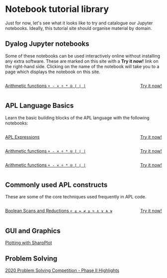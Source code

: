 # Notebook tutorial library
Just for now, let's see what it looks like to try and catalogue our Jupyter notebooks. Ideally, this tutorial site should organise material by domain.

## Dyalog Jupyter notebooks
Some of these notebooks can be used interactively online without installing any extra software. These are marked on this site with a **Try it now!** link on the right-hand side. Clicking on the name of the notebook will take you to a page which displays the notebook on this site.

<div style="display:flex; justify-content:space-between;" class="apl-example-title">
<p><a href="../notebooks/Arithmetic Functions">Arithmetic functions <code class="language-APL">+ - × ÷ * ⍟ ⌈ ⌊ |</code></a></p>
<p><a href="https://tryapl.org/?notebook=https://github.com/Dyalog/dyalog-jupyter-notebooks/blob/master/Arithmetic%20Functions.ipynb">Try it now!</a></p>
</div>

## APL Language Basics
Learn the basic building blocks of the APL language with the following notebooks:

<div style="display:flex; justify-content:space-between;" class="apl-example-title">
<p><a href="../notebooks/APL Expressions">APL Expressions</a></p>
<p><a href="https://tryapl.org/?notebook=https://github.com/Dyalog/dyalog-jupyter-notebooks/blob/master/APL%20Expressions.ipynb">Try it now!</a></p>
</div>

<div style="display:flex; justify-content:space-between;" class="apl-example-title">
<p><a href="../notebooks/Arithmetic Functions">Arithmetic functions <code class="language-APL">+ - × ÷ * ⍟ ⌈ ⌊ |</code></a></p>
<p><a href="https://tryapl.org/?notebook=https://github.com/Dyalog/dyalog-jupyter-notebooks/blob/master/Arithmetic%20Functions.ipynb">Try it now!</a></p>
</div>

<div style="display:flex; justify-content:space-between;" class="apl-example-title">
<p><a href="../notebooks/Arithmetic Functions">Arithmetic functions <code class="language-APL">+ - × ÷ * ⍟ ⌈ ⌊ |</code></a></p>
<p><a href="https://tryapl.org/?notebook=https://github.com/Dyalog/dyalog-jupyter-notebooks/blob/master/Arithmetic%20Functions.ipynb">Try it now!</a></p>
</div>

## Commonly used APL constructs
These are some of the core techniques used frequently in APL code.

<div style="display:flex; justify-content:space-between;" class="apl-example-title">
<p><a href="../notebooks/Boolean Scans and Reductions">Boolean Scans and Reductions <code class="language-APL">< ≤ = ≠ ≥ > ∧ ∨ ⍲ ⍱</code></a></p>
<p><a href="https://tryapl.org/?notebook=https://github.com/Dyalog/dyalog-jupyter-notebooks/blob/master/Boolean%20Scans%20and%20Reductions.ipynb">Try it now!</a></p>
</div>

## GUI and Graphics
[Plotting with SharpPlot](../notebooks/Plotting%20with%20SharpPlot.ipynb)

## Problem Solving
[2020 Problem Solving Competition - Phase II Highlights](../notebooks/2020%20Problem%20Solving%20Competition%20%E2%80%93%20Phase%20II%20Highlights)
